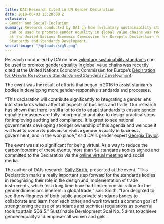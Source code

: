 ```yaml
---
title: DAI Research Cited in UN Gender Declaration
date: 2019-06-03 13:28:00 Z
solutions:
- Gender and Social Inclusion
summary: Research conducted by DAI on how [voluntary sustainability standards](https://dai-global-developments.com/articles/how-to-ensure-voluntary-sustainability-standards-are-more-effective-in-promoting-gender-equality-in-global-value-chains)
  can be used to promote gender equality in global value chains was recently cited
  at the United Nations Economic Commission for Europe’s Declaration for Gender Responsive
  Standards and Standards Development.
social-image: "/uploads/sdg5.png"
---
```


Research conducted by DAI on how [voluntary sustainability standards](https://dai-global-developments.com/articles/how-to-ensure-voluntary-sustainability-standards-are-more-effective-in-promoting-gender-equality-in-global-value-chains) can be used to promote gender equality in global value chains was recently cited at the United Nations Economic Commission for Europe’s [Declaration for Gender Responsive Standards and Standards Development](http://www.unece.org/fileadmin/DAM/trade/wp6/AreasOfWork/GenderInitiative/UNECEGenderDeclaration_English.pdf). 

The event was the result of efforts that began in 2016 to assist standards bodies in developing more gender-responsive standards and processes. 

“This declaration will contribute significantly to integrating a gender lens into standards which affect all aspects of business and trade. Our research has shown that there is still a lot to do to adapt standards to ensure gender equality measures are fully incorporated and also to design practical steps for improving auditing and compliance. It is great to see national governments developing stronger ownership of this agenda and we hope it will lead to concrete policies to realise gender equality in business, government, and in the workplace,” said DAI’s gender expert [Georgia Taylor](https://www.dai.com/who-we-are/our-team/georgia-taylor). 

The event was also significant for being virtual. As a way to reduce the carbon footprint of these events, more than 50 standards bodies signed and committed to the Declaration via the [online virtual meeting](http://webtv.un.org/watch/opening-of-declaration-on-gender-responsive-standards-and-standards-development/6036564687001/) and social media. 

The author of DAI’s research, [Sally Smith](https://www.linkedin.com/in/sally-smith-4476b429/), presented at the event. “This Declaration marks a really important step forward for the standards bodies in recognising their role in the design and implementation of trade instruments, which for a long time have had limited consideration for the gender dimensions inherent in global trade,” said Smith. “I am delighted to see the willingness of both public and private standards bodies to collaborate and learn from each other, and work towards a common goal of strengthening the use of standards and technical regulations as powerful tools to attain SDG 5.” Sustainable Development Goal No. 5 aims to achieve gender equality and empower all women and girls.